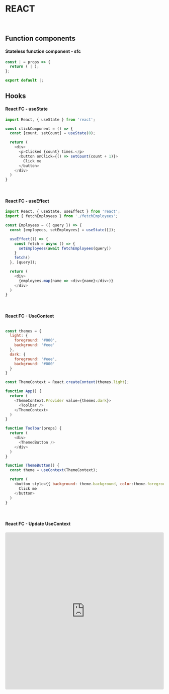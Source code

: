 # REACT

<br>

## Function components

<h4>Stateless function component - sfc</h4>

```js
const | = props => {
  return ( | );
};

export default |;
```

## Hooks

<h4>React FC - useState</h4>

```js
import React, { useState } from 'react';

const clickComponent = () => {
  const [count, setCount] = useState(0);

  return (
    <div>
      <p>Clicked {count} times.</p>
      <button onClick={() => setCount(count + 1)}>
        Click me
      </button>
    </div>
  )
}
```

<br>

<h4>React FC - useEffect</h4>

```js
import React, { useState, useEffect } from 'react';
import { fetchEmployees } from './fetchEmployees';

const Employees = ({ query }) => {
  const [employees, setEmployees] = useState([]);

  useEffect(() => {
    const fetch = async () => {
      setEmployees(await fetchEmployees(query))
    }
    fetch()
  }, [query]);

  return (
    <div>
      {employees.map(name => <div>{name}</div>)}
    </div>
  )
}
```

<br>

<h4>React FC - UseContext</h4>

```js

const themes = {
  light: {
    foreground: '#000',
    background: '#eee'
  },
  dark: {
    foreground: '#eee',
    background: '#000'
  }
}

const ThemeContext = React.createContext(themes.light);

function App() {
  return (
    <ThemeContext.Provider value={themes.dark}>
      <Toolbar />
    </ThemeContext>
  )
}

function Toolbar(props) {
  return (
    <div>
      <ThemedButton />
    </div>
  )
}

function ThemeButton() {
  const theme = useContext(ThemeContext);

  return (
    <button style={{ background: theme.background, color:theme.foregroudn }}>
      Click me
    </button>
  )
}
```

<br>

<h4>React FC - Update UseContext</h4>


<iframe src="https://codesandbox.io/embed/updating-shared-react-context-from-child-components-with-hooks-forked-fucsb?fontsize=14&hidenavigation=1&theme=dark" style="width:100%; height:500px; border:0; border-radius: 4px; overflow:hidden;" title="Updating Shared React Context from Child Components with Hooks (forked)" allow="accelerometer; ambient-light-sensor; camera; encrypted-media; geolocation; gyroscope; hid; microphone; midi; payment; usb; vr; xr-spatial-tracking" sandbox="allow-forms allow-modals allow-popups allow-presentation allow-same-origin allow-scripts"></iframe>